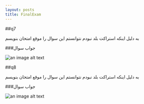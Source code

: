 ```yaml
---
layout: posts
title: FinalExam
---
```


##q7

به دلیل اینکه استراکت بلد نبودم نتوانستم این سوال را موقع امتحان بنویسم 


###جواب سوال

![an image alt text]({{babakbehkamkia.github.io}}/assets/images/7.png)


##q8

به دلیل اینکه استراکت بلد نبودم نتوانستم این سوال را موقع امتحان بنویسم 


###جواب سوال

![an image alt text]({{babakbehkamkia.github.io}}/assets/images/8.png)